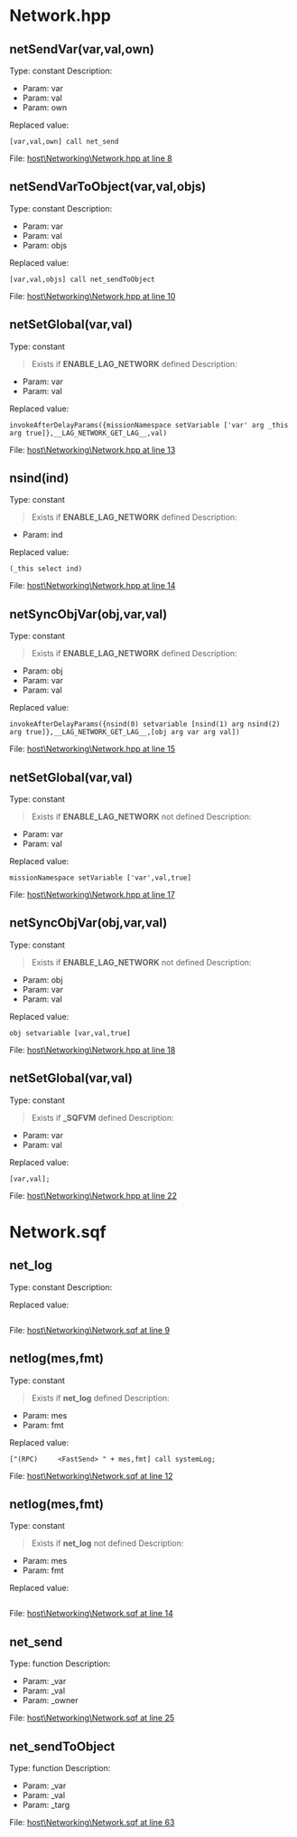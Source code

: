 # Network.hpp

## netSendVar(var,val,own)

Type: constant
Description: 
- Param: var
- Param: val
- Param: own

Replaced value:
```sqf
[var,val,own] call net_send
```
File: [host\Networking\Network.hpp at line 8](../../../src/host/Networking/Network.hpp#L8)
## netSendVarToObject(var,val,objs)

Type: constant
Description: 
- Param: var
- Param: val
- Param: objs

Replaced value:
```sqf
[var,val,objs] call net_sendToObject
```
File: [host\Networking\Network.hpp at line 10](../../../src/host/Networking/Network.hpp#L10)
## netSetGlobal(var,val)

Type: constant
> Exists if **ENABLE_LAG_NETWORK** defined
Description: 
- Param: var
- Param: val

Replaced value:
```sqf
invokeAfterDelayParams({missionNamespace setVariable ['var' arg _this arg true]},__LAG_NETWORK_GET_LAG__,val)
```
File: [host\Networking\Network.hpp at line 13](../../../src/host/Networking/Network.hpp#L13)
## nsind(ind)

Type: constant
> Exists if **ENABLE_LAG_NETWORK** defined
Description: 
- Param: ind

Replaced value:
```sqf
(_this select ind)
```
File: [host\Networking\Network.hpp at line 14](../../../src/host/Networking/Network.hpp#L14)
## netSyncObjVar(obj,var,val)

Type: constant
> Exists if **ENABLE_LAG_NETWORK** defined
Description: 
- Param: obj
- Param: var
- Param: val

Replaced value:
```sqf
invokeAfterDelayParams({nsind(0) setvariable [nsind(1) arg nsind(2) arg true]},__LAG_NETWORK_GET_LAG__,[obj arg var arg val])
```
File: [host\Networking\Network.hpp at line 15](../../../src/host/Networking/Network.hpp#L15)
## netSetGlobal(var,val)

Type: constant
> Exists if **ENABLE_LAG_NETWORK** not defined
Description: 
- Param: var
- Param: val

Replaced value:
```sqf
missionNamespace setVariable ['var',val,true]
```
File: [host\Networking\Network.hpp at line 17](../../../src/host/Networking/Network.hpp#L17)
## netSyncObjVar(obj,var,val)

Type: constant
> Exists if **ENABLE_LAG_NETWORK** not defined
Description: 
- Param: obj
- Param: var
- Param: val

Replaced value:
```sqf
obj setvariable [var,val,true]
```
File: [host\Networking\Network.hpp at line 18](../../../src/host/Networking/Network.hpp#L18)
## netSetGlobal(var,val)

Type: constant
> Exists if **_SQFVM** defined
Description: 
- Param: var
- Param: val

Replaced value:
```sqf
[var,val];
```
File: [host\Networking\Network.hpp at line 22](../../../src/host/Networking/Network.hpp#L22)
# Network.sqf

## net_log

Type: constant
Description: 


Replaced value:
```sqf

```
File: [host\Networking\Network.sqf at line 9](../../../src/host/Networking/Network.sqf#L9)
## netlog(mes,fmt)

Type: constant
> Exists if **net_log** defined
Description: 
- Param: mes
- Param: fmt

Replaced value:
```sqf
["(RPC)		<FastSend> " + mes,fmt] call systemLog;
```
File: [host\Networking\Network.sqf at line 12](../../../src/host/Networking/Network.sqf#L12)
## netlog(mes,fmt)

Type: constant
> Exists if **net_log** not defined
Description: 
- Param: mes
- Param: fmt

Replaced value:
```sqf

```
File: [host\Networking\Network.sqf at line 14](../../../src/host/Networking/Network.sqf#L14)
## net_send

Type: function
Description: 
- Param: _var
- Param: _val
- Param: _owner

File: [host\Networking\Network.sqf at line 25](../../../src/host/Networking/Network.sqf#L25)
## net_sendToObject

Type: function
Description: 
- Param: _var
- Param: _val
- Param: _targ

File: [host\Networking\Network.sqf at line 63](../../../src/host/Networking/Network.sqf#L63)
